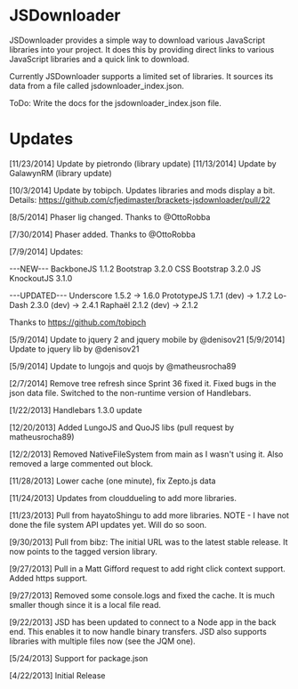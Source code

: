 JSDownloader
============

JSDownloader provides a simple way to download various JavaScript libraries into your project. It does this by providing direct
links to various JavaScript libraries and a quick link to download.

Currently JSDownloader supports a limited set of libraries. It sources its data from a file called jsdownloader_index.json. 

ToDo: Write the docs for the jsdownloader_index.json file. 

Updates
=======
[11/23/2014] Update by pietrondo (library update)
[11/13/2014] Update by GalawynRM (library update)

[10/3/2014] Update by tobipch. Updates libraries and mods display a bit.
Details: https://github.com/cfjedimaster/brackets-jsdownloader/pull/22

[8/5/2014] Phaser lig changed. Thanks to @OttoRobba

[7/30/2014] Phaser added. Thanks to @OttoRobba

[7/9/2014] Updates:

---NEW---
BackboneJS 1.1.2
Bootstrap 3.2.0 CSS
Bootstrap 3.2.0 JS
KnockoutJS 3.1.0

---UPDATED---
Underscore 1.5.2 -> 1.6.0
PrototypeJS 1.7.1 (dev) -> 1.7.2
Lo-Dash 2.3.0 (dev) -> 2.4.1
Raphaël 2.1.2 (dev) -> 2.1.2

Thanks to https://github.com/tobipch

[5/9/2014] Update to jquery 2 and jquery mobile by @denisov21
[5/9/2014] Update to jquery lib by @denisov21

[5/9/2014] Update to lungojs and quojs by @matheusrocha89

[2/7/2014] Remove tree refresh since Sprint 36 fixed it. Fixed bugs in the json data file. Switched to the non-runtime version of Handlebars.

[1/22/2013] Handlebars 1.3.0 update

[12/20/2013] Added LungoJS and QuoJS libs (pull request by matheusrocha89)

[12/2/2013] Removed NativeFileSystem from main as I wasn't using it. Also removed a large commented out block.

[11/28/2013] Lower cache (one minute), fix Zepto.js data

[11/24/2013] Updates from clouddueling to add more libraries.

[11/23/2013] Pull from hayatoShingu to add more libraries. NOTE - I have not done 
the file system API updates yet. Will do so soon.

[9/30/2013] Pull from bibz: The initial URL was to the latest stable release.
It now points to the tagged version library.

[9/27/2013] Pull in a Matt Gifford request to add right click context support.
Added https support.

[9/27/2013] Removed some console.logs and fixed the cache. It is much smaller though since it is a local file read.

[9/22/2013] JSD has been updated to connect to a Node app in the back end. This enables it to now handle binary
transfers. JSD also supports libraries with multiple files now (see the JQM one).

[5/24/2013] Support for package.json

[4/22/2013] Initial Release